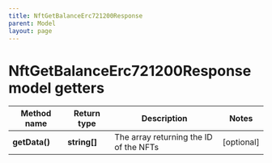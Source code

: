 ```yaml
---
title: NftGetBalanceErc721200Response
parent: Model
layout: page
---
```


# NftGetBalanceErc721200Response model getters

Method name | Return type | Description | Notes
------------ | ------------- | ------------- | -------------
**getData()** | **string[]** | The array returning the ID of the NFTs | [optional]

